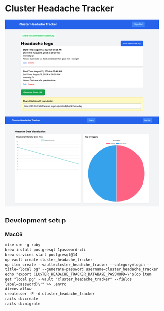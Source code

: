 # Cluster Headache Tracker

![screenshot](screenshot.png) 
![charts](charts.png) 

## Development setup
### MacOS

    mise use -g ruby
    brew install postgresql 1password-cli
    brew services start postgresql@14
    op vault create cluster_headache_tracker
    op item create --vault=cluster_headache_tracker --category=login --title="local pg" --generate-password username=cluster_headache_tracker
    echo "export CLUSTER_HEADACHE_TRACKER_DATABASE_PASSWORD=\"$(op item get "local pg" --vault "cluster_headache_tracker" --fields label=password)\"" >> .envrc
    direnv allow
    createuser -P -d cluster_headache_tracker
    rails db:create
    rails db:migrate

